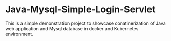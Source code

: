 # Java-Mysql-Simple-Login-Servlet

This is a simple demonstration project to showcase conatinerization of Java web application and Mysql database in docker and Kubernetes environment.


